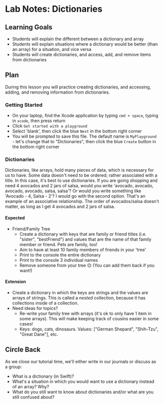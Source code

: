 # Lab Notes: Dictionaries

## Learning Goals

* Students will explain the different between a dictionary and array
* Students will explain situations where a dictionary would be better (than an array) for a situation, and vice versa
* Students will create dictionaries, and access, add, and remove items from dictionaries

## Plan

During this lesson you will practice creating dictionaries, and accessing, adding, and removing information from dictionaries.


### Getting Started

* On your laptop, find the Xcode application by typing `cmd + space`, typing in `xcode`, then press return
* Click `Get started with a playground`
* Select 'blank', then click the blue `Next` in the bottom right corner
* You will be prompted to save this file. The default name is `MyPlayground` - let's change that to "Dictionaries", then click the blue `Create` button in the bottom right corner

### Dictionaries

Dictionaries, like arrays, hold many pieces of data, which is necessary for us to have. Some data doesn't need to be ordered; rather associated with a title. In this case, it's best to use dictionaries. If you are going shopping and need 4 avocados and 2 jars of salsa, would you write 'avocado, avocado, avocado, avocado, salsa, salsa'? Or would you write something like 'Avocado - 4, Salsa - 2'? I would go with the second option. That's an example of an associative relationship. The order of avocados/salsa doesn't matter, as long as I get 4 avocados and 2 jars of salsa.

#### Expected

* Friend/Family Tree
  - Create a dictionary with keys that are family or friend titles (i.e. "sister", "bestFriend") and values that are the name of that family member or friend. Pets are family, too!
  - Aim to have at least 10 family members of friends in your 'tree'
  - Print to the console the entire dictionary
  - Print to the console 3 individual names
  - Remove someone from your tree  😔 (You can add them back if you want!)

#### Extension

* Create a dictionary in which the keys are strings and the values are arrays of strings. This is called a _nested_ collection, because it has collections inside of a collection.
* Need ideas for topics?
  - Re-write your family tree with arrays (it's ok to only have 1 item in some arrays). This will make keeping track of cousins easier in some cases!
  - Keys: dogs, cats, dinosaurs. Values: ["German Shepard", "Shih-Tzu", "Great Dane"], etc.


## Circle Back

As we close our tutorial time, we'll either write in our journals or discuss as a group:

- What is a dictionary (in Swift)?
- What's a situation in which you would want to use a dictionary instead of an array? Why?
- What do you still want to know about dictionaries and/or what are you still confused about?
